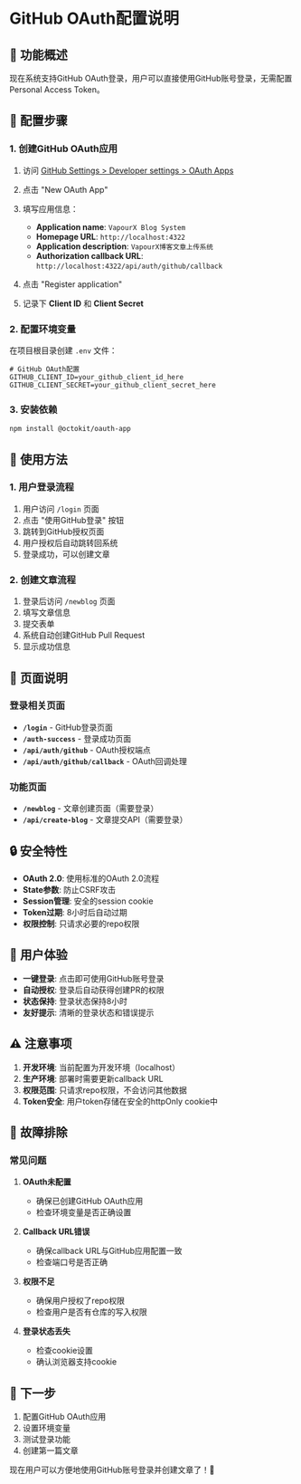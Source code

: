 # GitHub OAuth配置说明

## 🎯 功能概述

现在系统支持GitHub OAuth登录，用户可以直接使用GitHub账号登录，无需配置Personal Access Token。

## 🔧 配置步骤

### 1. 创建GitHub OAuth应用

1. 访问 [GitHub Settings > Developer settings > OAuth Apps](https://github.com/settings/developers)
2. 点击 "New OAuth App"
3. 填写应用信息：
   - **Application name**: `VapourX Blog System`
   - **Homepage URL**: `http://localhost:4322`
   - **Application description**: `VapourX博客文章上传系统`
   - **Authorization callback URL**: `http://localhost:4322/api/auth/github/callback`

4. 点击 "Register application"
5. 记录下 **Client ID** 和 **Client Secret**

### 2. 配置环境变量

在项目根目录创建 `.env` 文件：

```env
# GitHub OAuth配置
GITHUB_CLIENT_ID=your_github_client_id_here
GITHUB_CLIENT_SECRET=your_github_client_secret_here
```

### 3. 安装依赖

```bash
npm install @octokit/oauth-app
```

## 🚀 使用方法

### 1. 用户登录流程

1. 用户访问 `/login` 页面
2. 点击 "使用GitHub登录" 按钮
3. 跳转到GitHub授权页面
4. 用户授权后自动跳转回系统
5. 登录成功，可以创建文章

### 2. 创建文章流程

1. 登录后访问 `/newblog` 页面
2. 填写文章信息
3. 提交表单
4. 系统自动创建GitHub Pull Request
5. 显示成功信息

## 📄 页面说明

### 登录相关页面

- **`/login`** - GitHub登录页面
- **`/auth-success`** - 登录成功页面
- **`/api/auth/github`** - OAuth授权端点
- **`/api/auth/github/callback`** - OAuth回调处理

### 功能页面

- **`/newblog`** - 文章创建页面（需要登录）
- **`/api/create-blog`** - 文章提交API（需要登录）

## 🔒 安全特性

- **OAuth 2.0**: 使用标准的OAuth 2.0流程
- **State参数**: 防止CSRF攻击
- **Session管理**: 安全的session cookie
- **Token过期**: 8小时后自动过期
- **权限控制**: 只请求必要的repo权限

## 🎨 用户体验

- **一键登录**: 点击即可使用GitHub账号登录
- **自动授权**: 登录后自动获得创建PR的权限
- **状态保持**: 登录状态保持8小时
- **友好提示**: 清晰的登录状态和错误提示

## ⚠️ 注意事项

1. **开发环境**: 当前配置为开发环境（localhost）
2. **生产环境**: 部署时需要更新callback URL
3. **权限范围**: 只请求repo权限，不会访问其他数据
4. **Token安全**: 用户token存储在安全的httpOnly cookie中

## 🐛 故障排除

### 常见问题

1. **OAuth未配置**
   - 确保已创建GitHub OAuth应用
   - 检查环境变量是否正确设置

2. **Callback URL错误**
   - 确保callback URL与GitHub应用配置一致
   - 检查端口号是否正确

3. **权限不足**
   - 确保用户授权了repo权限
   - 检查用户是否有仓库的写入权限

4. **登录状态丢失**
   - 检查cookie设置
   - 确认浏览器支持cookie

## 📝 下一步

1. 配置GitHub OAuth应用
2. 设置环境变量
3. 测试登录功能
4. 创建第一篇文章

现在用户可以方便地使用GitHub账号登录并创建文章了！🎉 